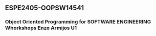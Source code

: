 ## ESPE2405-OOPSW14541 
### Object Oriented Programming for SOFTWARE ENGINEERING Whorkshops Enzo Armijos U1